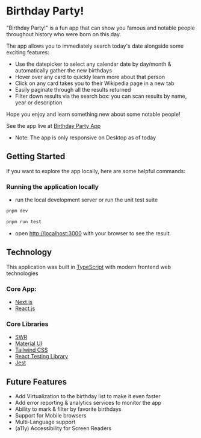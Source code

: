 # Birthday Party!

"Birthday Party!" is a fun app that can show you famous and notable people throughout history who were born on this day.

The app allows you to immediately search today's date alongside some exciting features:

- Use the datepicker to select any calendar date by day/month & automatically gather the new birthdays
- Hover over any card to quickly learn more about that person
- Click on any card takes you to their Wikipedia page in a new tab
- Easily paginate through all the results returned
- Filter down results via the search box: you can scan results by name, year or description

Hope you enjoy and learn something new about some notable people!

See the app live at [Birthday Party App](https://birthday-partys.vercel.app/)
- Note: The app is only responsive on Desktop as of today

## Getting Started

If you want to explore the app locally, here are some helpful commands:

### Running the application locally

- run the local development server or run the unit test suite

```bash
pnpm dev

pnpm run test
```

- open [http://localhost:3000](http://localhost:3000) with your browser to see the result.

## Technology

This application was built in [TypeScript](https://www.typescriptlang.org/) with modern frontend web technologies

### Core App:

- [Next.js](https://nextjs.org/docs)
- [React.js](https://react.dev/)

### Core Libraries

- [SWR](https://swr.vercel.app/)
- [Material UI](https://mui.com/)
- [Tailwind CSS](https://tailwindcss.com/)
- [React Testing Library](https://testing-library.com/docs/react-testing-library/intro)
- [Jest](https://jestjs.io/)

## Future Features

- Add Virtualization to the birthday list to make it even faster
- Add error reporting & analytics services to monitor the app
- Ability to mark & filter by favorite birthdays
- Support for Mobile browsers
- Multi-Language support
- (a11y) Accessibility for Screen Readers